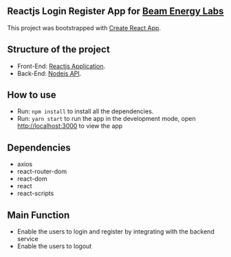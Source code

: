 ## Reactjs Login Register App for [Beam Energy Labs](https://beamenergy.solar/)

This project was bootstrapped with [Create React App](https://github.com/facebookincubator/create-react-app).


## Structure of the project
- Front-End: [Reactjs Application](https://github.com/facebookincubator/create-react-app).
- Back-End: [Nodejs API](https://github.com/mitni455/nodejs-jwt-authentication).

## How to use
- Run: `npm install` to install all the dependencies.
- Run: `yarn start` to run the app in the development mode, open [http://localhost:3000](http://localhost:3000) to view the app

## Dependencies
- axios
- react-router-dom
- react-dom
- react
- react-scripts

## Main Function
- Enable the users to login and register by integrating with the backend service
- Enable the users to logout
